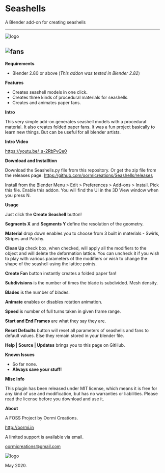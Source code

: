 # Seashells
A Blender add-on for creating seashells


---

![logo](https://oormi.in/software/software_images/seashellsthumb.jpg)

![fans](https://oormi.in/software/software_images/fanthumb.jpg)
---

**Requirements**

* Blender 2.80 or above (_This addon was tested in Blender 2.82_)

**Features**

* Creates seashell models in one click.
* Creates three kinds of procedural materials for seashells.
* Creates and animates paper fans.

**Intro**

This very simple add-on generates seashell models with a procedural material. It also creates folded paper fans. It was a fun project basically to learn new things. But can be useful for all blender artists.


**Intro Video**

https://youtu.be/_a-2RbPvQe0


**Download and Installtion**

Download the Seashells.py file from this repository. Or get the zip file from the releases page.
https://github.com/oormicreations/Seashells/releases

Install from the Blender Menu > Edit > Preferences > Add-ons > Install. Pick this file. Enable this addon.
You will find the UI in the 3D View window when you press N.

**Usage**

Just click the **Create Seashell** button!

**Segments X** and **Segments Y** define the resolution of the geometry.

**Material** drop down enables you to choose from 3 built in materials - Swirls, Stripes and Patchy.

**Clean Up** check box, when checked, will apply all the modifiers to the object and will delete the deformation lattice. You can uncheck it if you wish to play with various parameters of the modifiers or wish to change the shape of the seashell using the lattice points.

**Create Fan** button instantly creates a folded paper fan!

**Subdivisions** is the number of times the blade is subdivided. Mesh density.

**Blades** is the number of blades.

**Animate** enables or disables rotation animation. 

**Speed** is number of full turns taken in given frame range.

**Start and End Frames** are what they say they are.

**Reset Defaults** button will reset all parameters of seashells and fans to default values. Else they remain stored in your blender file.

**Help | Source | Updates** brings you to this page on GitHub.


**Known Issues**

* So far none.
* **Always save your stuff!**


**Misc Info**

This plugin has been released under MIT license, which means it is free for any kind of use and modification, but has no warranties or liabilities. Please read the license before you download and use it. 

**About**

A FOSS Project by Oormi Creations.

http://oormi.in

A limited support is available via email.

oormicreations@gmail.com


![logo](https://oormi.in/software/cbp/images/OormiLogo.png)

May 2020.









